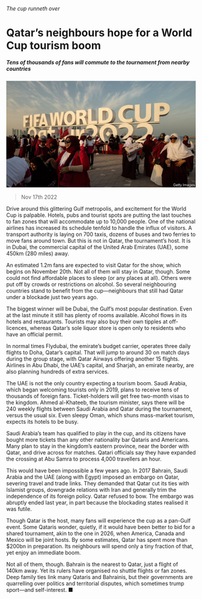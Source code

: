 ###### The cup runneth over

# Qatar’s neighbours hope for a World Cup tourism boom 

##### Tens of thousands of fans will commute to the tournament from nearby countries 

![image](images/20221119_MAP502.jpg) 

> Nov 17th 2022 

Drive around this glittering Gulf metropolis, and excitement for the World Cup is palpable. Hotels, pubs and tourist spots are putting the last touches to fan zones that will accommodate up to 10,000 people. One of the national airlines has increased its schedule tenfold to handle the influx of visitors. A transport authority is laying on 700 taxis, dozens of buses and two ferries to move fans around town. But this is not in Qatar, the tournament’s host. It is in Dubai, the commercial capital of the United Arab Emirates (UAE), some 450km (280 miles) away.

An estimated 1.2m fans are expected to visit Qatar for the show, which begins on November 20th. Not all of them will stay in Qatar, though. Some could not find affordable places to sleep (or any places at all). Others were put off by crowds or restrictions on alcohol. So several neighbouring countries stand to benefit from the cup—neighbours that still had Qatar under a blockade just two years ago.

The biggest winner will be Dubai, the Gulf’s most popular destination. Even at the last minute it still has plenty of rooms available. Alcohol flows in its hotels and restaurants. Tourists may also buy their own tipples at off-licences, whereas Qatar’s sole liquor store is open only to residents who have an official permit.

In normal times Flydubai, the emirate’s budget carrier, operates three daily flights to Doha, Qatar’s capital. That will jump to around 30 on match days during the group stage, with Qatar Airways offering another 15 flights. Airlines in Abu Dhabi, the UAE’s capital, and Sharjah, an emirate nearby, are also planning hundreds of extra services.

The UAE is not the only country expecting a tourism boom. Saudi Arabia, which began welcoming tourists only in 2019, plans to receive tens of thousands of foreign fans. Ticket-holders will get free two-month visas to the kingdom. Ahmed al-Khateeb, the tourism minister, says there will be 240 weekly flights between Saudi Arabia and Qatar during the tournament, versus the usual six. Even sleepy Oman, which shuns mass-market tourism, expects its hotels to be busy.

Saudi Arabia’s team has qualified to play in the cup, and its citizens have bought more tickets than any other nationality bar Qataris and Americans. Many plan to stay in the kingdom’s eastern province, near the border with Qatar, and drive across for matches. Qatari officials say they have expanded the crossing at Abu Samra to process 4,000 travellers an hour.

This would have been impossible a few years ago. In 2017 Bahrain, Saudi Arabia and the UAE (along with Egypt) imposed an embargo on Qatar, severing travel and trade links. They demanded that Qatar cut its ties with Islamist groups, downgrade relations with Iran and generally trim the independence of its foreign policy. Qatar refused to bow. The embargo was abruptly ended last year, in part because the blockading states realised it was futile. 

Though Qatar is the host, many fans will experience the cup as a pan-Gulf event. Some Qataris wonder, quietly, if it would have been better to bid for a shared tournament, akin to the one in 2026, when America, Canada and Mexico will be joint hosts. By some estimates, Qatar has spent more than $200bn in preparation. Its neighbours will spend only a tiny fraction of that, yet enjoy an immediate boom.

Not all of them, though. Bahrain is the nearest to Qatar, just a flight of 140km away. Yet its rulers have organised no shuttle flights or fan zones. Deep family ties link many Qataris and Bahrainis, but their governments are quarrelling over politics and territorial disputes, which sometimes trump sport—and self-interest. ■

